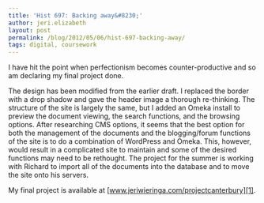 ```yaml
---
title: 'Hist 697: Backing away&#8230;'
author: jeri.elizabeth
layout: post
permalink: /blog/2012/05/06/hist-697-backing-away/
tags: digital, coursework
---
```

I have hit the point when perfectionism becomes counter-productive and so am declaring my final project done.

The design has been modified from the earlier draft. I replaced the border with a drop shadow and gave the header image a thorough re-thinking. The structure of the site is largely the same, but I added an Omeka install to preview the document viewing, the search functions, and the browsing options. After researching CMS options, it seems that the best option for both the management of the documents and the blogging/forum functions of the site is to do a combination of WordPress and Omeka. This, however, would result in a complicated site to maintain and some of the desired functions may need to be rethought. The project for the summer is working with Richard to import all of the documents into the database and to move the site onto his servers.

My final project is available at [www.jeriwieringa.com/projectcanterbury][1].

 [1]: http://jeriwieringa.com/projectcanterbury